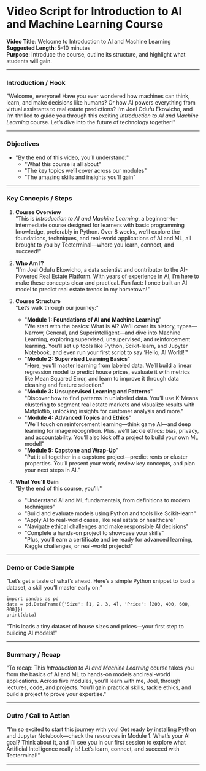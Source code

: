 # Video Script for Introduction to AI and Machine Learning Course

**Video Title**: Welcome to Introduction to AI and Machine Learning  
**Suggested Length**: 5–10 minutes  
**Purpose**: Introduce the course, outline its structure, and highlight what students will gain.

---

### Introduction / Hook
"Welcome, everyone! Have you ever wondered how machines can think, learn, and make decisions like humans? Or how AI powers everything from virtual assistants to real estate predictions? I’m Joel Odufu Ekowicho, and I’m thrilled to guide you through this exciting *Introduction to AI and Machine Learning* course. Let’s dive into the future of technology together!"

---

### Objectives
- "By the end of this video, you’ll understand:"
  - "What this course is all about"
  - "The key topics we’ll cover across our modules"
  - "The amazing skills and insights you’ll gain"

---

### Key Concepts / Steps
1. **Course Overview**  
   "This is *Introduction to AI and Machine Learning*, a beginner-to-intermediate course designed for learners with basic programming knowledge, preferably in Python. Over 8 weeks, we’ll explore the foundations, techniques, and real-world applications of AI and ML, all brought to you by Tecterminal—where you learn, connect, and succeed!"

2. **Who Am I?**  
   "I’m Joel Odufu Ekowicho, a data scientist and contributor to the AI-Powered Real Estate Platform. With years of experience in AI, I’m here to make these concepts clear and practical. Fun fact: I once built an AI model to predict real estate trends in my hometown!"

3. **Course Structure**  
   "Let’s walk through our journey:"  
   - "**Module 1: Foundations of AI and Machine Learning**"  
     "We start with the basics: What is AI? We’ll cover its history, types—Narrow, General, and Superintelligent—and dive into Machine Learning, exploring supervised, unsupervised, and reinforcement learning. You’ll set up tools like Python, Scikit-learn, and Jupyter Notebook, and even run your first script to say ‘Hello, AI World!’"  
   - "**Module 2: Supervised Learning Basics**"  
     "Here, you’ll master learning from labeled data. We’ll build a linear regression model to predict house prices, evaluate it with metrics like Mean Squared Error, and learn to improve it through data cleaning and feature selection."  
   - "**Module 3: Unsupervised Learning and Patterns**"  
     "Discover how to find patterns in unlabeled data. You’ll use K-Means clustering to segment real estate markets and visualize results with Matplotlib, unlocking insights for customer analysis and more."  
   - "**Module 4: Advanced Topics and Ethics**"  
     "We’ll touch on reinforcement learning—think game AI—and deep learning for image recognition. Plus, we’ll tackle ethics: bias, privacy, and accountability. You’ll also kick off a project to build your own ML model!"  
   - "**Module 5: Capstone and Wrap-Up**"  
     "Put it all together in a capstone project—predict rents or cluster properties. You’ll present your work, review key concepts, and plan your next steps in AI."

4. **What You’ll Gain**  
   "By the end of this course, you’ll:"  
   - "Understand AI and ML fundamentals, from definitions to modern techniques"  
   - "Build and evaluate models using Python and tools like Scikit-learn"  
   - "Apply AI to real-world cases, like real estate or healthcare"  
   - "Navigate ethical challenges and make responsible AI decisions"  
   - "Complete a hands-on project to showcase your skills"  
   "Plus, you’ll earn a certificate and be ready for advanced learning, Kaggle challenges, or real-world projects!"

---

### Demo or Code Sample
"Let’s get a taste of what’s ahead. Here’s a simple Python snippet to load a dataset, a skill you’ll master early on:"  
```
import pandas as pd
data = pd.DataFrame({'Size': [1, 2, 3, 4], 'Price': [200, 400, 600, 800]})
print(data)
```  
"This loads a tiny dataset of house sizes and prices—your first step to building AI models!"

---

### Summary / Recap
"To recap: This *Introduction to AI and Machine Learning* course takes you from the basics of AI and ML to hands-on models and real-world applications. Across five modules, you’ll learn with me, Joel, through lectures, code, and projects. You’ll gain practical skills, tackle ethics, and build a project to prove your expertise."

---

### Outro / Call to Action
"I’m so excited to start this journey with you! Get ready by installing Python and Jupyter Notebook—check the resources in Module 1. What’s your AI goal? Think about it, and I’ll see you in our first session to explore what Artificial Intelligence really is! Let’s learn, connect, and succeed with Tecterminal!"

---